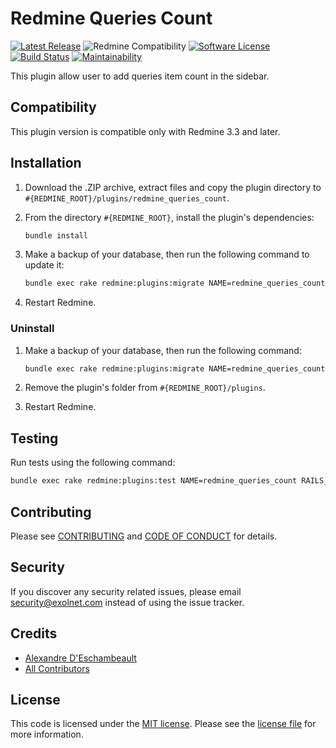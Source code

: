 # Redmine Queries Count

[![Latest Release](https://img.shields.io/github/release/eXolnet/redmine-queries-count.svg?style=flat-square)](https://github.com/eXolnet/redmine-queries-count/releases)
![Redmine Compatibility](https://img.shields.io/static/v1?label=redmine&message=3.4.x-4.1.x&color=blue&style=flat-square)
[![Software License](https://img.shields.io/badge/license-MIT-8469ad.svg?style=flat-square)](LICENSE)
[![Build Status](https://img.shields.io/github/workflow/status/eXolnet/redmine_queries_count/tests?label=tests&style=flat-square)](https://github.com/eXolnet/redmine_queries_count/actions?query=workflow%3Atests)
[![Maintainability](https://api.codeclimate.com/v1/badges/1b08f64f3a4885efbae3/maintainability)](https://codeclimate.com/github/eXolnet/redmine-queries-count/maintainability)

This plugin allow user to add queries item count in the sidebar.

## Compatibility

This plugin version is compatible only with Redmine 3.3 and later.

## Installation

1. Download the .ZIP archive, extract files and copy the plugin directory to `#{REDMINE_ROOT}/plugins/redmine_queries_count`.

2. From the directory `#{REDMINE_ROOT}`, install the plugin's dependencies:

    ```bash
    bundle install
    ```

3. Make a backup of your database, then run the following command to update it:

    ```bash
    bundle exec rake redmine:plugins:migrate NAME=redmine_queries_count RAILS_ENV=production
    ```

4. Restart Redmine.

### Uninstall

1. Make a backup of your database, then run the following command:

    ```bash
    bundle exec rake redmine:plugins:migrate NAME=redmine_queries_count VERSION=0 RAILS_ENV=production
    ```

2. Remove the plugin's folder from `#{REDMINE_ROOT}/plugins`.

3. Restart Redmine.

## Testing

Run tests using the following command:

```bash
bundle exec rake redmine:plugins:test NAME=redmine_queries_count RAILS_ENV=development
```

## Contributing

Please see [CONTRIBUTING](CONTRIBUTING.md) and [CODE OF CONDUCT](CODE_OF_CONDUCT.md) for details.

## Security

If you discover any security related issues, please email security@exolnet.com instead of using the issue tracker.

## Credits

- [Alexandre D'Eschambeault](https://github.com/xel1045)
- [All Contributors](../../contributors)

## License

This code is licensed under the [MIT license](http://choosealicense.com/licenses/mit/).
Please see the [license file](LICENSE) for more information.
